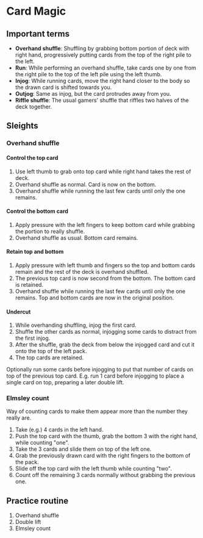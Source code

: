 # Card Magic

## Important terms

- **Overhand shuffle**: Shuffling by grabbing bottom portion of deck with right hand, progressively putting cards from the top of the right pile to the left.
- **Run**: While performing an overhand shuffle, take cards one by one from the right pile to the top of the left pile using the left thumb.
- **Injog**: While running cards, move the right hand closer to the body so the drawn card is shifted towards you.
- **Outjog**: Same as injog, but the card protrudes away from you.
- **Riffle shuffle**: The usual gamers' shuffle that riffles two halves of the deck together.

## Sleights

### Overhand shuffle

#### Control the top card

1. Use left thumb to grab onto top card while right hand takes the rest of deck.
2. Overhand shuffle as normal. Card is now on the bottom.
3. Overhand shuffle while running the last few cards until only the one remains.

#### Control the bottom card

1. Apply pressure with the left fingers to keep bottom card while grabbing the portion to really shuffle.
2. Overhand shuffle as usual. Bottom card remains.

#### Retain top and bottom

1. Apply pressure with left thumb and fingers so the top and bottom cards remain and the rest of the deck is overhand shuffled.
2. The previous top card is now second from the bottom. The bottom card is retained.
3. Overhand shuffle while running the last few cards until only the one remains. Top and bottom cards are now in the original position.

#### Undercut

1. While overhanding shuffling, injog the first card.
2. Shuffle the other cards as normal, injogging some cards to distract from the first injog.
3. After the shuffle, grab the deck from below the injogged card and cut it onto the top of the left pack.
4. The top cards are retained.

Optionally run some cards before injogging to put that number of cards on top of the previous top card. E.g. run 1 card before injogging to place a single card on top, preparing a later double lift.

### Elmsley count

Way of counting cards to make them appear more than the number they really are.

1. Take (e.g.) 4 cards in the left hand.
2. Push the top card with the thumb, grab the bottom 3 with the right hand, while counting "one".
3. Take the 3 cards and slide them on top of the left one.
4. Grab the previously drawn card with the right fingers to the bottom of the pack.
5. Slide off the top card with the left thumb while counting "two".
6. Count off the remaining 3 cards normally without grabbing the previous one.

## Practice routine

1. Overhand shuffle
2. Double lift
3. Elmsley count
